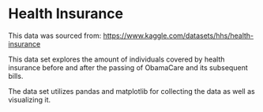 # Health Insurance
This data was sourced from:  https://www.kaggle.com/datasets/hhs/health-insurance

This data set explores the amount of individuals covered by health insurance before and after the passing of ObamaCare and its subsequent bills.

The data set utilizes pandas and matplotlib for collecting the data as well as visualizing it.
